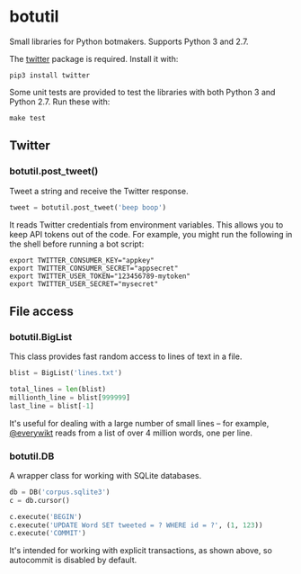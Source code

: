 botutil
=======

Small libraries for Python botmakers. Supports Python 3 and 2.7.

The [twitter][pypi-twitter] package is required. Install it with:

```shell
pip3 install twitter
```

Some unit tests are provided to test the libraries with both Python 3 and
Python 2.7. Run these with:

```shell
make test
```


Twitter
-------

### botutil.post_tweet()

Tweet a string and receive the Twitter response.

```python
tweet = botutil.post_tweet('beep boop')
```

It reads Twitter credentials from environment variables. This allows you to
keep API tokens out of the code. For example, you might run the following in
the shell before running a bot script:

```shell
export TWITTER_CONSUMER_KEY="appkey"
export TWITTER_CONSUMER_SECRET="appsecret"
export TWITTER_USER_TOKEN="123456789-mytoken"
export TWITTER_USER_SECRET="mysecret"
```


File access
-----------

### botutil.BigList

This class provides fast random access to lines of text in a file.

```python
blist = BigList('lines.txt')

total_lines = len(blist)
millionth_line = blist[999999]
last_line = blist[-1]
```

It's useful for dealing with a large number of small lines – for example,
[@everywikt][everywikt] reads from a list of over 4&nbsp;million words, one
per line.

### botutil.DB

A wrapper class for working with SQLite databases.

```python
db = DB('corpus.sqlite3')
c = db.cursor()

c.execute('BEGIN')
c.execute('UPDATE Word SET tweeted = ? WHERE id = ?', (1, 123))
c.execute('COMMIT')
```

It's intended for working with explicit transactions, as shown above, so
autocommit is disabled by default.


[everywikt]: https://twitter.com/everywikt
[pypi-twitter]: https://pypi.python.org/pypi/twitter
